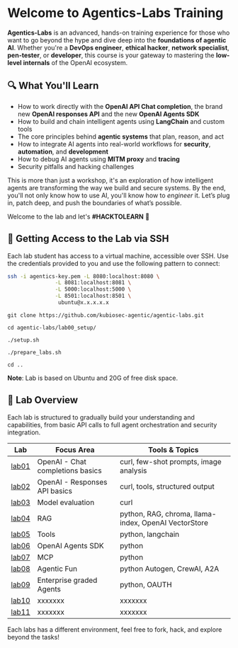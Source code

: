 # Welcome to Agentics-Labs Training

**Agentics-Labs** is an advanced, hands-on training experience for those who want to go beyond the hype and dive deep into the **foundations of agentic AI**. Whether you're a **DevOps engineer**, **ethical hacker**, **network specialist**, **pen-tester**, or **developer**, this course is your gateway to mastering the **low-level internals** of the OpenAI ecosystem.

## 🔍 What You'll Learn

- How to work directly with the **OpenAI API Chat completion**, the brand new **OpenAI responses API** and the new **OpenAI Agents SDK**
- How to build and chain intelligent agents using **LangChain** and custom tools
- The core principles behind **agentic systems** that plan, reason, and act
- How to integrate AI agents into real-world workflows for **security**, **automation**, and **development**
- How to debug AI agents using **MITM proxy** and **tracing**
- Security pitfalls and hacking challenges
  
This is more than just a workshop, it's an exploration of how intelligent agents are transforming the way we build and secure systems.
By the end, you'll not only know how to use AI, you'll know how to *engineer* it.
Let’s plug in, patch deep, and push the boundaries of what’s possible.

Welcome to the lab and let's **#HACKTOLEARN** 🚀

## 🔐 Getting Access to the Lab via SSH

Each lab student has access to a virtual machine, accessible over SSH. Use the credentials provided to you and use the following pattern to connect:

```bash
ssh -i agentics-key.pem -L 8080:localhost:8080 \
               -L 8081:localhost:8081 \
               -L 5000:localhost:5000 \
               -L 8501:localhost:8501 \
                ubuntu@x.x.x.x.x
```
```
git clone https://github.com/kubiosec-agentic/agentic-labs.git
```
```
cd agentic-labs/lab00_setup/
```
```
./setup.sh
```
```
./prepare_labs.sh
```
```
cd ..
```
**Note**: Lab is based on Ubuntu and 20G of free disk space.
## 🧪 Lab Overview

Each lab is structured to gradually build your understanding and capabilities, from basic API calls to full agent orchestration and security integration.

| Lab | Focus Area                                      | Tools & Topics                              |
|-----|-------------------------------------------------|---------------------------------------------|
| [lab01](./lab01) | OpenAI - Chat completions basics              | curl, few-shot prompts, image analysis     |
| [lab02](./lab02) | OpenAI - Responses API basics                     | curl, tools, structured output                     |
| [lab03](./lab03) | Model evaluation                                | curl       |
| [lab04](./lab04) | RAG                                             | python, RAG, chroma, llama-index, OpenAI VectorStore                |
| [lab05](./lab05) | Tools                                           | python, langchain                       |
| [lab06](./lab06) | OpenAI Agents SDK                          | python |
| [lab07](./lab07) | MCP                 | python           |
| [lab08](./lab08) | Agentic Fun      |python Autogen, CrewAI, A2A             |
| [lab09](./lab09) | Enterprise graded Agents            | python, OAUTH           |
| [lab10](./lab10) | xxxxxxx               | xxxxxxx             |
| [lab11](./lab11) | xxxxxxx      | xxxxxxx  |

Each labs has a different environment, feel free to fork, hack, and explore beyond the tasks!


